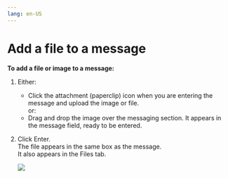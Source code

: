 ```yaml
---
lang: en-US
---
```


# Add a file to a message

**To add a file or image to a message:**

1.  Either:
    -   Click the attachment (paperclip) icon when you are entering the message and upload the image or file.  
        or:
    -   Drag and drop the image over the messaging section. It appears in the message field, ready to be entered.
2.  Click Enter.  
    The file appears in the same box as the message.  
    It also appears in the Files tab.  
      
    ![](../../assets/files/add-a-file-to-a-message/as-drop-file-anim-gif.gif)